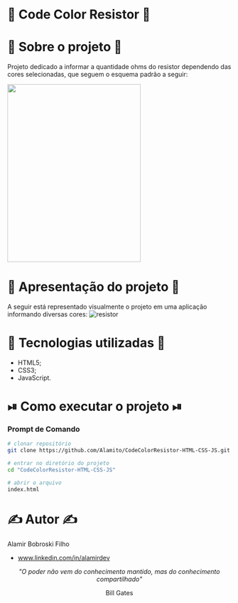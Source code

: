 # 🎨 Code Color Resistor 🎨

# 📜 Sobre o projeto 📜

Projeto dedicado a informar a quantidade ohms do resistor dependendo das cores selecionadas, que seguem o esquema padrão a seguir:

<img src = "https://user-images.githubusercontent.com/102616676/209849927-03fabda1-0dc1-443a-9854-df34e4b70e65.png" width="300" height="400"/>

# 🎥 Apresentação do projeto 🎥

A seguir está representado visualmente o projeto em uma aplicação informando diversas cores:
![resistor](https://user-images.githubusercontent.com/102616676/209851702-0c499b73-53d9-476b-8f8e-faa5ab617052.gif)

# 🧬 Tecnologias utilizadas 🧬

- HTML5;
- CSS3;
- JavaScript.

# ⏯ Como executar o projeto ⏯

### Prompt de Comando
```bash
# clonar repositório
git clone https://github.com/Alamito/CodeColorResistor-HTML-CSS-JS.git

# entrar no diretório do projeto
cd "CodeColorResistor-HTML-CSS-JS"

# abrir o arquivo
index.html
```

# ✍️ Autor ✍️
Alamir Bobroski Filho 
- www.linkedin.com/in/alamirdev

<p align = "center"><em>"O poder não vem do conhecimento mantido, mas do conhecimento compartilhado"</em></p> <p align = "center">Bill Gates</p>
